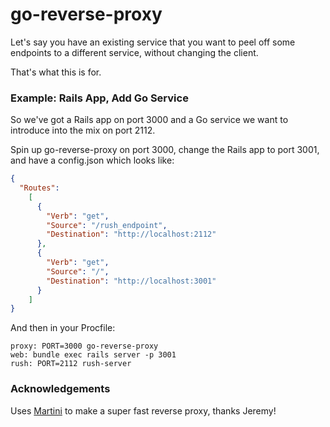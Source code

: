 go-reverse-proxy
================

Let's say you have an existing service that you want to peel off some endpoints to a different service, without changing the client.

That's what this is for.

### Example: Rails App, Add Go Service

So we've got a Rails app on port 3000 and a Go service we want to introduce into the mix on port 2112.

Spin up go-reverse-proxy on port 3000, change the Rails app to port 3001, and have a config.json which looks like:

```json
{
  "Routes":
    [
      {
        "Verb": "get",
        "Source": "/rush_endpoint",
        "Destination": "http://localhost:2112"
      },
      {
        "Verb": "get",
        "Source": "/",
        "Destination": "http://localhost:3001"
      }
    ]
}
```

And then in your Procfile:

```
proxy: PORT=3000 go-reverse-proxy
web: bundle exec rails server -p 3001
rush: PORT=2112 rush-server
```


### Acknowledgements

Uses [Martini](https://github.com/codegangsta/martini) to make a super fast reverse proxy, thanks Jeremy!
